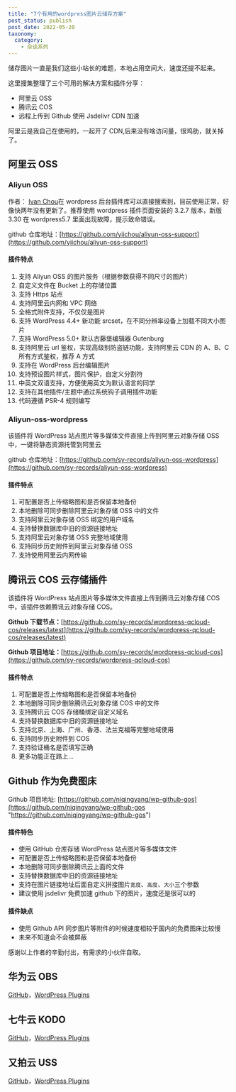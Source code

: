 ```yaml
---
title: "7个有用的wordpress图片云储存方案"
post_status: publish
post_date: 2022-05-20
taxonomy:
  category:
    - 杂谈系列
---
```


储存图片一直是我们这些小站长的难题，本地占用空间大，速度还提不起来。

这里搜集整理了三个可用的解决方案和插件分享：

- 阿里云 OSS
- 腾讯云 COS
- 远程上传到 Github 使用 Jsdelivr CDN 加速

阿里云是我自己在使用的，一起开了 CDN,后来没有啥访问量，很鸡肋，就关掉了。

## 阿里云 OSS

### Aliyun **OSS** 

作者： [Ivan Chou](https://yii.im/)在 wordpress 后台插件库可以直接搜索到，目前使用正常，好像快两年没有更新了。推荐使用 wordpress 插件页面安装的 3.2.7 版本，新版 3.30 在 wordpress5.7 里面出现故障，提示致命错误。

github 仓库地址：[https://github.com/yiichou/aliyun-oss-support](https://github.com/yiichou/aliyun-oss-support)

#### 插件特点

1. 支持 Aliyun OSS 的图片服务（根据参数获得不同尺寸的图片）
2. 自定义文件在 Bucket 上的存储位置
3. 支持 Https 站点
4. 支持阿里云内网和 VPC 网络
5. 全格式附件支持，不仅仅是图片
6. 支持 WordPress 4.4+ 新功能 srcset，在不同分辨率设备上加载不同大小图片
7. 支持 WordPress 5.0+ 默认古藤堡编辑器 Gutenburg
8. 支持阿里云 url 鉴权，实现高级别防盗链功能，支持阿里云 CDN 的 A、B、C 所有方式鉴权，推荐 A 方式
9. 支持在 WordPress 后台编辑图片
10. 支持预设图片样式，图片保护，自定义分割符
11. 中英文双语支持，方便使用英文为默认语言的同学
12. 支持在其他插件/主题中通过系统钩子调用插件功能
13. 代码遵循 PSR-4 规则编写

### Aliyun-oss-wordpress

该插件将 WordPress 站点图片等多媒体文件直接上传到阿里云对象存储 OSS 中，一键将静态资源托管到阿里云

github 仓库地址：[https://github.com/sy-records/aliyun-oss-wordpress](https://github.com/sy-records/aliyun-oss-wordpress)

#### 插件特点

1. 可配置是否上传缩略图和是否保留本地备份
2. 本地删除可同步删除阿里云对象存储 OSS 中的文件
3. 支持阿里云对象存储 OSS 绑定的用户域名
4. 支持替换数据库中旧的资源链接地址
5. 支持阿里云对象存储 OSS 完整地域使用
6. 支持同步历史附件到阿里云对象存储 OSS
7. 支持使用阿里云内网传输

## 腾讯云 COS 云存储插件

该插件将 WordPress 站点图片等多媒体文件直接上传到腾讯云对象存储 COS 中，该插件依赖腾讯云对象存储 COS。

**Github 下载节点：**[https://github.com/sy-records/wordpress-qcloud-cos/releases/latest](https://github.com/sy-records/wordpress-qcloud-cos/releases/latest)

**Github 项目地址：**[https://github.com/sy-records/wordpress-qcloud-cos](https://github.com/sy-records/wordpress-qcloud-cos)

#### 插件特点

1. 可配置是否上传缩略图和是否保留本地备份
2. 本地删除可同步删除腾讯云对象存储 COS 中的文件
3. 支持腾讯云 COS 存储桶绑定自定义域名
4. 支持替换数据库中旧的资源链接地址
5. 支持北京、上海、广州、香港、法兰克福等完整地域使用
6. 支持同步历史附件到 COS
7. 支持验证桶名是否填写正确
8. 更多功能正在路上…

## Github 作为免费图床

Github 项目地址: [https://github.com/niqingyang/wp-github-gos](https://github.com/niqingyang/wp-github-gos "https://github.com/niqingyang/wp-github-gos")

#### 插件特色

- 使用 GitHub 仓库存储 WordPress 站点图片等多媒体文件
- 可配置是否上传缩略图和是否保留本地备份
- 本地删除可同步删除腾讯云上面的文件
- 支持替换数据库中旧的资源链接地址
- 支持在图片链接地址后面自定义拼接图片`宽度`、`高度`、`大小`三个参数
- 建议使用 jsdelivr 免费加速 github 下的图片，速度还是很可以的

#### 插件缺点

- 使用 Github API 同步图片等附件的时候速度相较于国内的免费图床比较慢
- 未来不知道会不会被屏蔽

感谢以上作者的辛勤付出，有需求的小伙伴自取。

## 华为云 OBS

[GitHub](https://github.com/sy-records/huaweicloud-obs-wordpress)，[WordPress Plugins](https://wordpress.org/plugins/obs-huaweicloud)

## 七牛云 KODO

[GitHub](https://github.com/sy-records/qiniu-kodo-wordpress)，[WordPress Plugins](https://wordpress.org/plugins/kodo-qiniu)

## 又拍云 USS

[GitHub](https://github.com/sy-records/upyun-uss-wordpress)，[WordPress Plugins](https://wordpress.org/plugins/uss-upyun)
